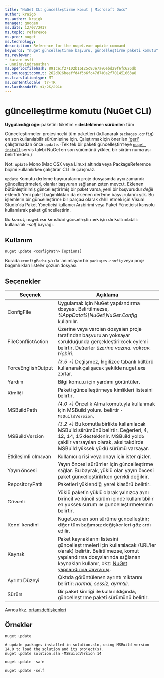 ```yaml
---
title: "NuGet CLI güncelleştirme komut | Microsoft Docs"
author: kraigb
ms.author: kraigb
manager: ghogen
ms.date: 12/07/2017
ms.topic: reference
ms.prod: nuget
ms.technology: 
description: Reference for the nuget.exe update command
keywords: "nuget güncelleştirme başvuru, güncelleştirme paketi komutu"
ms.reviewer:
- karann-msft
- unniravindranathan
ms.openlocfilehash: 891ce1f27102b16125c93e7a66ebd29f6fc626db
ms.sourcegitcommit: 262d026beeffd4f3b6fc47d780a2f701451663a8
ms.translationtype: MT
ms.contentlocale: tr-TR
ms.lasthandoff: 01/25/2018
---
```

# <a name="update-command-nuget-cli"></a>güncelleştirme komutu (NuGet CLI)

**Uygulandığı öğe:** paketini tüketim &bullet; **desteklenen sürümler:** tüm

Güncelleştirmeleri projesindeki tüm paketleri (kullanarak `packages.config`) en son kullanılabilir sürümlerine için. Çalıştırmak için önerilen ['geri'](cli-ref-restore.md) çalıştırmadan önce `update`. (Tek tek bir paketi güncelleştirmeye [ `nuget install` ](cli-ref-install.md) servis talebi NuGet en son sürümünü yükler, bir sürüm numarası belirtmeden.)

Not: `update` Mono (Mac OSX veya Linux) altında veya PackageReference biçimi kullanılırken çalıştıran CLI ile çalışmaz.

`update` Komutu derleme başvurularını proje dosyasında aynı zamanda güncelleştirmeleri, olanlar başvuran sağlanan zaten mevcut. Eklenen bütünleştirilmiş güncelleştirilmiş bir paket varsa, yeni bir başvurudur *değil* eklendi. Yeni paket bağımlılıkları da eklenen derleme başvurularını yok. Bu işlemlerin bir güncelleştirme bir parçası olarak dahil etmek için Visual Studio'da Paket Yöneticisi kullanıcı Arabirimi veya Paket Yöneticisi konsolu kullanılarak paketi güncelleştirin.

Bu komut, nuget.exe kendisini güncelleştirmek için de kullanılabilir kullanarak *-self* bayrağı.

## <a name="usage"></a>Kullanım

```cli
nuget update <configPath> [options]
```

Burada `<configPath>` ya da tanımlayan bir `packages.config` veya proje bağımlılıkları listeler çözüm dosyası.

## <a name="options"></a>Seçenekler

| Seçenek | Açıklama |
| --- | --- |
| ConfigFile | Uygulamak için NuGet yapılandırma dosyası. Belirtilmezse, *%AppData%\NuGet\NuGet.Config* kullanılır. |
| FileConflictAction | Üzerine veya varolan dosyaları proje tarafından başvurulan yoksayar sorulduğunda gerçekleştirilecek eylemi belirtir. Değerler *üzerine yazma, yoksay, hiçbiri*. |
| ForceEnglishOutput | *(3.5 +)*  Değişmez, İngilizce tabanlı kültürü kullanarak çalışacak şekilde nuget.exe zorlar. |
| Yardım | Bilgi komutu için yardımı görüntüler. |
| Kimliği | Paketi güncelleştirmeye kimlikleri listesini belirtir. |
| MSBuildPath | *(4.0 +)*  Öncelik Alma komutuyla kullanmak için MSBuild yolunu belirtir `-MSBuildVersion`. |
| MSBuildVersion | *(3.2 +)*  Bu komutla birlikte kullanılacak MSBuild sürümünü belirtir. Değerleri, 4, 12, 14, 15 desteklenir. MSBuild yolda çekilir varsayılan olarak, aksi takdirde MSBuild yüksek yüklü sürümü varsayar. |
| Etkileşimli olmayan | Kullanıcı girişi veya onayı için ister gizler. |
| Yayın öncesi | Yayın öncesi sürümler için güncelleştirme sağlar. Bu bayrak, yüklü olan yayın öncesi paket güncelleştirilirken gerekli değildir. |
| RepositoryPath | Paketleri yüklendiği yerel klasörü belirtir. |
| Güvenli | Yüklü paketin yüklü olarak yalnızca aynı birincil ve ikincil sürüm içinde kullanılabilir en yüksek sürüm ile güncelleştirmelerinin belirtir. |
| Kendi kendini | Nuget.exe en son sürüme güncelleştirir; diğer tüm bağımsız değişkenleri göz ardı edilir. |
| Kaynak | Paket kaynaklarını listesini güncelleştirmeleri için kullanılacak (URL'ler olarak) belirtir. Belirtilmezse, komut yapılandırma dosyalarında sağlanan kaynakları kullanır, bkz: [NuGet yapılandırma davranışı](../Consume-Packages/Configuring-NuGet-Behavior.md). |
| Ayrıntı Düzeyi | Çıktıda görüntülenen ayrıntı miktarını belirtir: *normal*, *sessiz*, *ayrıntılı*. |
| Sürüm | Bir paket kimliği ile kullanıldığında, güncelleştirme paketi sürümünü belirtir. |

Ayrıca bkz. [ortam değişkenleri](cli-ref-environment-variables.md)

## <a name="examples"></a>Örnekler

```cli
nuget update

# update packages installed in solution.sln, using MSBuild version 14.0 to load the solution and its project(s).
nuget update solution.sln -MSBuildVersion 14

nuget update -safe

nuget update -self
```
